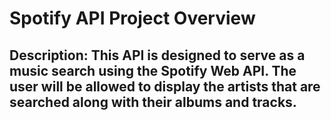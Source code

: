 # Spotify API Project Overview
## Description: This API is designed to serve as a music search using the Spotify Web API. The user will be allowed to display the artists that are searched along with their albums and tracks. 